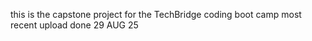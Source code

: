 this is the capstone project for the TechBridge coding boot camp
most recent upload done 29 AUG 25 
